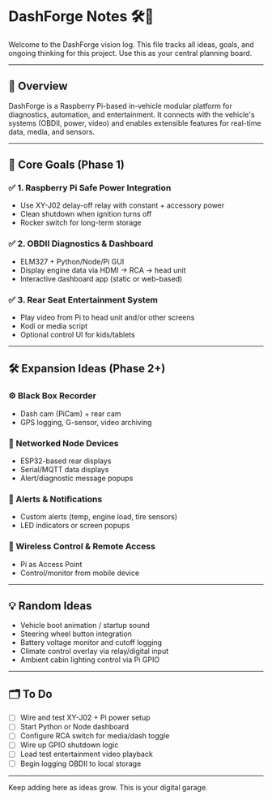 # DashForge Notes 🛠️🧠

Welcome to the DashForge vision log. This file tracks all ideas, goals, and ongoing thinking for this project. Use this as your central planning board.

---

## 🧭 Overview

DashForge is a Raspberry Pi-based in-vehicle modular platform for diagnostics, automation, and entertainment. It connects with the vehicle's systems (OBDII, power, video) and enables extensible features for real-time data, media, and sensors.

---

## 🚗 Core Goals (Phase 1)

### ✅ 1. Raspberry Pi Safe Power Integration
- Use XY-J02 delay-off relay with constant + accessory power
- Clean shutdown when ignition turns off
- Rocker switch for long-term storage

### ✅ 2. OBDII Diagnostics & Dashboard
- ELM327 + Python/Node/Pi GUI
- Display engine data via HDMI → RCA → head unit
- Interactive dashboard app (static or web-based)

### ✅ 3. Rear Seat Entertainment System
- Play video from Pi to head unit and/or other screens
- Kodi or media script
- Optional control UI for kids/tablets

---

## 🛠️ Expansion Ideas (Phase 2+)

### ⚙️ Black Box Recorder
- Dash cam (PiCam) + rear cam
- GPS logging, G-sensor, video archiving

### 📡 Networked Node Devices
- ESP32-based rear displays
- Serial/MQTT data displays
- Alert/diagnostic message popups

### 🔔 Alerts & Notifications
- Custom alerts (temp, engine load, tire sensors)
- LED indicators or screen popups

### 📡 Wireless Control & Remote Access
- Pi as Access Point
- Control/monitor from mobile device

---

## 💡 Random Ideas
- Vehicle boot animation / startup sound
- Steering wheel button integration
- Battery voltage monitor and cutoff logging
- Climate control overlay via relay/digital input
- Ambient cabin lighting control via Pi GPIO

---

## 🗂️ To Do
- [ ] Wire and test XY-J02 + Pi power setup
- [ ] Start Python or Node dashboard
- [ ] Configure RCA switch for media/dash toggle
- [ ] Wire up GPIO shutdown logic
- [ ] Load test entertainment video playback
- [ ] Begin logging OBDII to local storage

---

Keep adding here as ideas grow. This is your digital garage.
